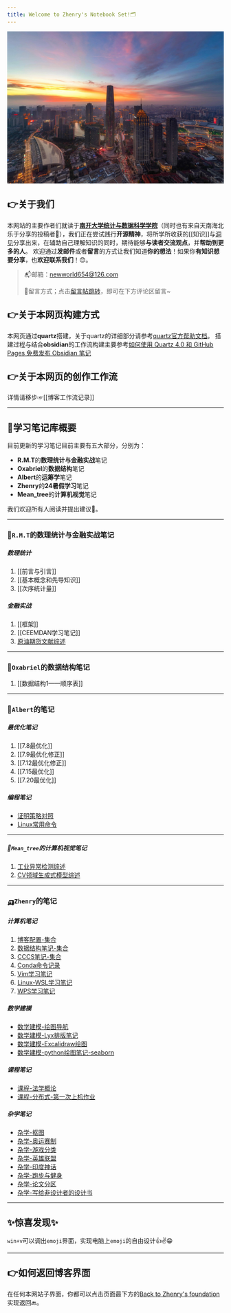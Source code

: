 ```yaml
---
title: Welcome to Zhenry's Notebook Set!🗂️
---
```

 [![天津之眼的洞见](tianjin.jpg)](Zhenry的笔记/Insight-集合/) 


## 👉关于我们
本网站的主要作者们就读于[**南开大学统计与数据科学学院**](https://stat.nankai.edu.cn/)（同时也有来自天南海北乐于分享的投稿者🥰），我们正在尝试践行**开源精神**，将所学所收获的[[知识]]与[洞见](Zhenry的笔记\Insight-集合)分享出来，在辅助自己理解知识的同时，期待能够**与读者交流观点**，并**帮助到更多的人**。
欢迎通过**发邮件**或者**留言**的方式让我们知道**你的想法**！如果你**有知识想要分享**，也**欢迎联系我们**！😊。

>📬邮箱：newworld654@126.com
>
>🥰留言方式；点击[留言帖跳转](https://zhanghenry.site/2024/08/19/%E6%AC%A2%E8%BF%8E%E7%95%99%E8%A8%80/)，即可在下方评论区留言~

## 👉关于本网页构建方式
本网页通过**quartz**搭建，关于quartz的详细部分请参考[quartz官方帮助文档](https://quartz.jzhao.xyz)。
搭建过程与结合**obsidian**的工作流构建主要参考[如何使用 Quartz 4.0 和 GitHub Pages 免费发布 Obsidian 笔记](https://insile.github.io/my-notes/%E7%AC%94%E8%AE%B0/%E5%85%AC%E5%85%B1%E7%AC%94%E8%AE%B0%E5%BA%93/%E5%A6%82%E4%BD%95%E4%BD%BF%E7%94%A8-Quartz-4.0-%E5%92%8C-GitHub-Pages-%E5%85%8D%E8%B4%B9%E5%8F%91%E5%B8%83-Obsidian-%E7%AC%94%E8%AE%B0)

## 👉关于本网页的创作工作流
详情请移步☞[[博客工作流记录]]

---

## 🌈学习笔记库概要
目前更新的学习笔记目前主要有五大部分，分别为：
* **R.M.T**的**数理统计与金融实战**笔记
* **Oxabriel**的**数据结构**笔记
* **Albert**的**运筹学**笔记
* **Zhenry**的**24暑假学习**笔记
* **Mean_tree**的**计算机视觉**笔记

我们欢迎所有人阅读并提出建议🤗。

---
### 🚗`R.M.T`的数理统计与金融实战笔记

##### 数理统计
1. [[前言与引言]]
2. [[基本概念和先导知识]]
3. [[次序统计量]]

##### 金融实战
1. [[框架]]
2. [[CEEMDAN学习笔记]]
3. [原油期货文献综述](原油期货文献综述.md)


---
### 🚓`Oxabriel`的数据结构笔记
1. [[数据结构1——顺序表]]

---
### 🚕`Albert`的笔记

##### 最优化笔记
1. [[7.8最优化]]
2. [[7.9最优化修正]]
3. [[7.12最优化修正]]
4. [[7.15最优化]]
5. [[7.20最优化]]

##### 编程笔记
* [证明策略对照](证明策略对照.md)
* [Linux常用命令](Linux常用命令.md)

---
##### 🚙`Mean_tree`的计算机视觉笔记

1. [工业异常检测综述](工业异常检测综述.md)
2. [CV领域生成式模型综述](CV领域生成式模型综述.md)

---
### 🛺`Zhenry`的笔记
##### 计算机笔记
1. [博客配置-集合](Zhenry的笔记/计算机自学-大集合/博客配置-集合/)
2. [数据结构笔记-集合](Zhenry的笔记/计算机自学-大集合/数据结构笔记-集合/)
3. [CCCS笔记-集合](Zhenry的笔记/计算机自学-大集合/CCCS笔记-集合/)
4. [Conda命令记录](Conda命令记录.md)
5. [Vim学习笔记](Vim学习笔记.md)
6. [Linux-WSL学习笔记](Linux-WSL学习笔记.md)
7. [WPS学习笔记](WPS学习笔记.md)
##### 数学建模
* [数学建模-绘图导航](数学建模-绘图导航.md)
* [数学建模-Lyx排版笔记](数学建模-Lyx排版笔记.md)
* [数学建模-Excalidraw绘图](数学建模-Excalidraw绘图.md)
* [数学建模-python绘图笔记-seaborn](数学建模-python绘图笔记-seaborn.md)

##### 课程笔记
* [课程-法学概论](课程-法学概论.md)
* [课程-分布式-第一次上机作业](课程-分布式-第一次上机作业.md)
##### 杂学笔记
* [杂学-抠图](杂学-抠图.md)
* [杂学-奥运赛制](杂学-奥运赛制.md)
* [杂学-游戏分类](杂学-游戏分类.md)
* [杂学-英雄联盟](杂学-英雄联盟.md)
* [杂学-印度神话](杂学-印度神话.md)
* [杂学-跑步与健身](杂学-跑步与健身.md)
* [杂学-论文分区](杂学-论文分区.md)
* [杂学-写给非设计者的设计书](杂学-写给非设计者的设计书.md)




---
## ✨惊喜发现✨
`win+v`可以调出`emoji`界面，实现电脑上`emoji`的自由设计👍✌️😁

---
## 👉如何返回博客界面
在任何本网站子界面，你都可以点击页面最下方的[Back to Zhenry's foundation](https://zhenrys.github.io)实现返回🔙。
